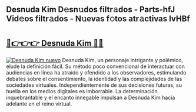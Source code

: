 ## Desnuda Kim D𝚎sn𝚞dos filtr𝚊dos - Parts-hfJ Vid𝚎os filtr𝚊dos - N𝚞evas f𝚘tos atr𝚊ctivas IvHBf

# <h2><a href="http://mbcr3uq.tromn.icu/?c=Desnuda+Kim">🔗👉👉👉 Desnuda Kim 🔗🔗</a></h2>

[![Desnuda Kim nuevo](https://i.imgur.com/pEAQMta.gif)](http://mbcr3uq.tromn.icu/?c=Desnuda+Kim)
Desnuda Kim, un personaje intrigante y polémico, elude la definición fácil. Su método poco convencional de interactuar con audiencias en línea ha atraído y ofendido a los observadores, estimulando debates sobre el consentimiento, la identidad y las complejidades de las sociedades virtuales. Independientemente de sus decisiones futuras, su huella en los medios digitales es imborrable. La determinación inquebrantable y el encanto innegable impulsan a Desnuda Kim hacia adelante en el reino virtual.
